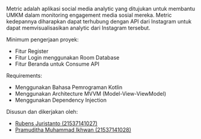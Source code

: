Metric adalah aplikasi social media analytic yang ditujukan untuk membantu UMKM dalam monitoring engagement media sosial mereka. Metric kedepannya diharapkan dapat terhubung dengan API dari Instagram untuk dapat memvisualisasikan analytic dari Instagram tersebut.

Minimum pengerjaan proyek:
- Fitur Register
- Fitur Login menggunakan Room Database
- Fitur Beranda untuk Consume API

Requirements:
- Menggunakan Bahasa Pemrograman Kotlin
- Menggunakan Architecture MVVM (Model-View-ViewModel)
- Menggunakan Dependency Injection

Disusun dan dikerjakan oleh: 
- [Rubens Juristanto (21537141027)](https://github.com/flatmoon101) 
- [Pramuditha Muhammad Ikhwan (21537141028)](https://github.com/prammmoe)
